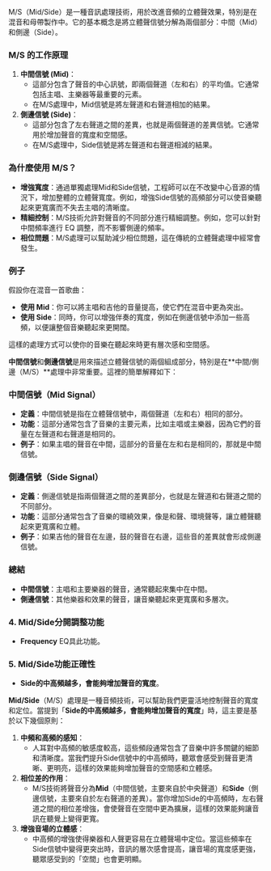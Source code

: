 M/S（Mid/Side）是一種音訊處理技術，用於改進音頻的立體聲效果，特別是在混音和母帶製作中。它的基本概念是將立體聲信號分解為兩個部分：中間（Mid）和側邊（Side）。

### M/S 的工作原理

1. **中間信號 (Mid)**：
    - 這部分包含了聲音的中心訊號，即兩個聲道（左和右）的平均值。它通常包括主唱、主樂器等最重要的元素。
    - 在M/S處理中，Mid信號是將左聲道和右聲道相加的結果。
2. **側邊信號 (Side)**：
    - 這部分包含了左右聲道之間的差異，也就是兩個聲道的差異信號。它通常用於增加聲音的寬度和空間感。
    - 在M/S處理中，Side信號是將左聲道和右聲道相減的結果。

### 為什麼使用 M/S？

- **增強寬度**：通過單獨處理Mid和Side信號，工程師可以在不改變中心音源的情況下，增加整體的立體聲寬度。例如，增強Side信號的高頻部分可以使音樂聽起來更寬廣而不失去主唱的清晰度。
- **精細控制**：M/S技術允許對聲音的不同部分進行精細調整。例如，您可以針對中間頻率進行 EQ 調整，而不影響側邊的頻率。
- **相位問題**：M/S處理可以幫助減少相位問題，這在傳統的立體聲處理中經常會發生。

### 例子

假設你在混音一首歌曲：

- **使用 Mid**：你可以將主唱和吉他的音量提高，使它們在混音中更為突出。
- **使用 Side**：同時，你可以增強伴奏的寬度，例如在側邊信號中添加一些高頻，以便讓整個音樂聽起來更開闊。

這樣的處理方式可以使你的音樂在聽起來時更有層次感和空間感。


**中間信號**和**側邊信號**是用來描述立體聲信號的兩個組成部分，特別是在**中間/側邊（M/S）**處理中非常重要。這裡的簡單解釋如下：

### 中間信號（Mid Signal）

- **定義**：中間信號是指在立體聲信號中，兩個聲道（左和右）相同的部分。
- **功能**：這部分通常包含了音樂的主要元素，比如主唱或主樂器，因為它們的音量在左聲道和右聲道是相同的。
- **例子**：如果主唱的聲音在中間，這部分的音量在左和右是相同的，那就是中間信號。

### 側邊信號（Side Signal）

- **定義**：側邊信號是指兩個聲道之間的差異部分，也就是左聲道和右聲道之間的不同部分。
- **功能**：這部分通常包含了音樂的環繞效果，像是和聲、環境聲等，讓立體聲聽起來更寬廣和立體。
- **例子**：如果吉他的聲音在左邊，鼓的聲音在右邊，這些音的差異就會形成側邊信號。

### 總結

- **中間信號**：主唱和主要樂器的聲音，通常聽起來集中在中間。
- **側邊信號**：其他樂器和效果的聲音，讓音樂聽起來更寬廣和多層次。

### 4. Mid/Side分開調整功能

- **Frequency** EQ具此功能。

### 5. Mid/Side功能正確性

- **Side的中高頻越多，會能夠增加聲音的寬度**。

**Mid/Side**（M/S）處理是一種音頻技術，可以幫助我們更靈活地控制聲音的寬度和定位。當提到「**Side的中高頻越多，會能夠增加聲音的寬度**」時，這主要是基於以下幾個原則：

1. **中頻和高頻的感知**：
    - 人耳對中高頻的敏感度較高，這些頻段通常包含了音樂中許多關鍵的細節和清晰度。當我們提升Side信號中的中高頻時，聽眾會感受到聲音更清晰、更明亮，這樣的效果能夠增加聲音的空間感和立體感。
2. **相位差的作用**：
    - M/S技術將聲音分為**Mid**（中間信號，主要來自於中央聲道）和**Side**（側邊信號，主要來自於左右聲道的差異）。當你增加Side的中高頻時，左右聲道之間的相位差增強，會使聲音在空間中更為擴展，這樣的效果能夠讓音訊在聽覺上變得更寬。
3. **增強音場的立體感**：
    - 中高頻的增強使得樂器和人聲更容易在立體聲場中定位。當這些頻率在Side信號中變得更突出時，音訊的層次感會提高，讓音場的寬度感更強，聽眾感受到的「空間」也會更明顯。